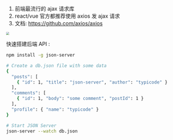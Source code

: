 1. 前端最流行的 ajax 请求库
2. react/vue 官方都推荐使用 axios 发 ajax 请求
3. 文档: https://github.com/axios/axios



<img src="http://imagesoda.oss-cn-beijing.aliyuncs.com/Sodaoo/2022-08-26-021453.png" style="zoom:50%;" />



快速搭建后端 API  :

```bash
npm install -g json-server

# Create a db.json file with some data
{
  "posts": [
    { "id": 1, "title": "json-server", "author": "typicode" }
  ],
  "comments": [
    { "id": 1, "body": "some comment", "postId": 1 }
  ],
  "profile": { "name": "typicode" }
}

# Start JSON Server
json-server --watch db.json
```

